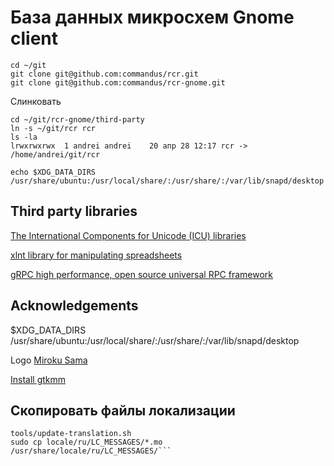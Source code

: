 # База данных микросхем Gnome client

```
cd ~/git
git clone git@github.com:commandus/rcr.git
git clone git@github.com:commandus/rcr-gnome.git
```

Слинковать
```
cd ~/git/rcr-gnome/third-party
ln -s ~/git/rcr rcr
ls -la
lrwxrwxrwx  1 andrei andrei    20 апр 28 12:17 rcr -> /home/andrei/git/rcr
```

```
echo $XDG_DATA_DIRS
/usr/share/ubuntu:/usr/local/share/:/usr/share/:/var/lib/snapd/desktop
```

## Third party libraries

[The International Components for Unicode (ICU) libraries](https://icu.unicode.org/)

[xlnt library for manipulating spreadsheets](https://github.com/tfussell/xlnt)

[gRPC high performance, open source universal RPC framework](https://grpc.io/)

## Acknowledgements 

$XDG_DATA_DIRS
/usr/share/ubuntu:/usr/local/share/:/usr/share/:/var/lib/snapd/desktop

Logo [Miroku Sama](https://thenounproject.com/icon/stack-24435/) 

[Install gtkmm](https://gist.github.com/jerrywang94/ffd370d2e42918817bbfb765def7d771)


## Скопировать файлы локализации

```
tools/update-translation.sh 
sudo cp locale/ru/LC_MESSAGES/*.mo /usr/share/locale/ru/LC_MESSAGES/```
```
